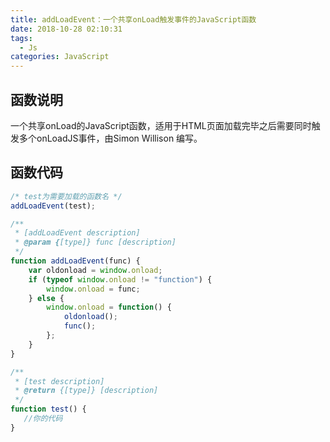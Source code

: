```yaml
---
title: addLoadEvent：一个共享onLoad触发事件的JavaScript函数
date: 2018-10-28 02:10:31
tags:
  - Js
categories: JavaScript
---
```

## 函数说明

一个共享onLoad的JavaScript函数，适用于HTML页面加载完毕之后需要同时触发多个onLoadJS事件，由Simon Willison 编写。

<!-- more -->

## 函数代码

```JavaScript
/* test为需要加载的函数名 */
addLoadEvent(test);

/**
 * [addLoadEvent description]
 * @param {[type]} func [description]
 */
function addLoadEvent(func) {
    var oldonload = window.onload;
    if (typeof window.onload != "function") {
        window.onload = func;
    } else {
        window.onload = function() {
            oldonload();
            func();
        };
    }
}

/**
 * [test description]
 * @return {[type]} [description]
 */
function test() {
   //你的代码
}
```
